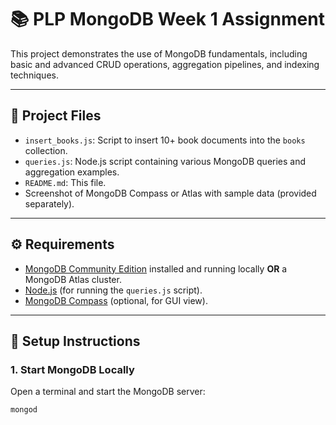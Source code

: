 # 📚 PLP MongoDB Week 1 Assignment

This project demonstrates the use of MongoDB fundamentals, including basic and advanced CRUD operations, aggregation pipelines, and indexing techniques.

---

## 🧾 Project Files

- `insert_books.js`: Script to insert 10+ book documents into the `books` collection.
- `queries.js`: Node.js script containing various MongoDB queries and aggregation examples.
- `README.md`: This file.
- Screenshot of MongoDB Compass or Atlas with sample data (provided separately).

---

## ⚙️ Requirements

- [MongoDB Community Edition](https://www.mongodb.com/try/download/community) installed and running locally **OR** a MongoDB Atlas cluster.
- [Node.js](https://nodejs.org/) (for running the `queries.js` script).
- [MongoDB Compass](https://www.mongodb.com/products/compass) (optional, for GUI view).

---

## 🚀 Setup Instructions

### 1. Start MongoDB Locally

Open a terminal and start the MongoDB server:

```bash
mongod
